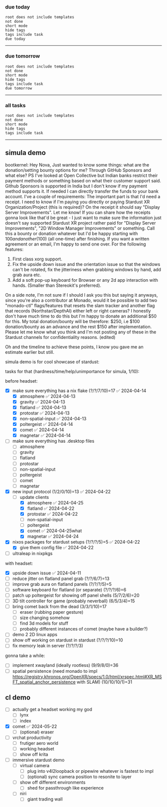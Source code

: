 ### due today
```tasks
root does not include templates
not done
short mode
hide tags
tags include task
due today
```

---

### due tomorrow
```tasks
root does not include templates
not done
short mode
hide tags
tags include task
due tomorrow
```

---

### all tasks
```tasks
root does not include templates
not done
short mode
hide tags
tags include task
```

---
## simula demo
bootkernel:
Hey Nova, Just wanted to know some things: what are the donation/setting bounty options for me? Through GitHub Sponsors and what else? PS I've looked at Open Collective but Indian banks restrict their payment methods or something based on what their customer support said. Github Sponsors is supported in India but I don't know if my payment method supports it. If needed I can directly transfer the funds to your bank account. I've a couple of requirements: The important part is that I'd need a receipt. I need to know if I'm paying you directly or paying Stardust XR Organization/Project (this is required)? On the receipt it should say "Display Server Improvements". Let me know! If you can share how the receipts gonna look like that'd be great - I just want to make sure the information just doesn't say supported Stardust XR project rather paid for "Display Server Improvements", "2D Window Manager Improvements" or something. Call this a bounty or donation whatever but I'd be happy starting with $100 and another ($100) (all one-time) after finishing. If you want a written agreement or an email, I'm happy to send one over. For the following features:
1. First class xorg support.
 2. Fix the upside down issue and the orientation issue so that the windows can't be rotated, fix the jitteriness when grabbing windows by hand, add grab aura etc.
3. Add a soft pop-up keyboard for Browser or any 2d app interaction with hands. (Smaller than Stereokit's preferred).
  
On a side note, I'm not sure if I should I ask you this but saying it anyways, since you're also a contributor at Monado, would it be possible to add two "monado-ctl" flags/features that resets the slam tracker and another flag that records (Northstar/DepthAI) either left or right cameras? I honestly don't have much time to do this but I'm happy to donate an additional $50 for this. My total donation/bounty will be therefore: $250, i.e $100 donation/bounty as an advance and the rest $150 after implementation. Please let me know what you think and I'm not posting any of these in the Stardust channels for confidentiality reasons. (edited)
   
Oh and the timeline to achieve these points, I know you gave me an estimate earlier but still.

simula demo is for cool showcase of stardust:

tasks for that (hardness/time/help/unimportance for simula, 1/10):

before headset:
- [x] make sure everything has a nix flake (?/?/7/10)=17 ✅ 2024-04-14
	- [x] atmosphere ✅ 2024-04-13
	- [x] gravity ✅ 2024-04-13
	- [x] flatland ✅ 2024-04-13
	- [x] protostar ✅ 2024-04-13
	- [x] non-spatial-input ✅ 2024-04-13
	- [x] poltergeist ✅ 2024-04-14
	- [x] comet ✅ 2024-04-14
	- [x] magnetar ✅ 2024-04-14
- [ ] make sure everything has .desktop files
	- [ ] atmosphere
	- [ ] gravity
	- [ ] flatland
	- [ ] protostar
	- [ ] non-spatial-input
	- [ ] poltergeist
	- [ ] comet
	- [ ] magnetar
- [x] new input protocol (1/2/0/10)=13 ✅ 2024-04-22
	- [ ] update clients
		- [x] atmosphere ✅ 2024-04-25
		- [x] flatland ✅ 2024-04-22
		- [x] protostar ✅ 2024-04-22
		- [ ] non-spatial-input
		- [ ] poltergeist
		- [x] comet ✅ 2024-04-25what
		- [x] magnetar ✅ 2024-04-24
- [x] nixos packages for stardust setups (?/?/?/5)=5 ✅ 2024-04-22
	- [x] give them config file ✅ 2024-04-22
- [ ] ultraleap in nixpkgs

with headset:
- [x] upside down issue ✅ 2024-04-11
- [ ] reduce jitter on flatland panel grab (?/?/6/7)=13
- [ ] improve grab aura on flatland panels (?/?/?/5)=5
- [ ] software keyboard for flatland (or separate) (?/?/?/6)=6
- [ ] patch up poltergeist for showing off panel shells (5/7/2/6)=20
- [ ] 3D tilt controller for game (probably neverball) (6/5/3/4)=15
- [ ] bring comet back from the dead (3/3/1/10)=17
	- [ ] eraser (rubbing paper gesture)
	- [ ] size changing somehow
	- [ ] find 3d models for stuff
	- [ ] probably different instances of comet (maybe have a builder?)
- [ ] demo 2 2D linux apps
- [ ] show off working on stardust in stardust (?/?/?/10)=10
- [ ] fix memory leak in server (?/?/?/3)

gonna take a while:
- [ ] implement xwayland (ideally rootless) (9/9/8/0)=36
- [ ] spatial persistence (need monado to impl https://registry.khronos.org/OpenXR/specs/1.0/html/xrspec.html#XR_MSFT_spatial_anchor_persistence with SLAM) (10/10/10/1)=31

## cl demo
- [ ] actually get a headset working my god
	- [ ] lynx
	- [ ] index
- [x] comet ✅ 2024-05-22
	- [ ] (optional) eraser
- [ ] vrchat productivity
	- [ ] frutiger aero world
	- [ ] working headset
	- [ ] show off krita
- [ ] immersive stardust demo
	- [ ] virtual camera
		- [ ] plug into v4l2loopback or pipewire whatever is fastest to impl
		- [ ] (optional) sync camera position to resonite to layer 
	- [ ] show off different environments
		- [ ] shed for passthrough like experience
	- [ ] niri
		- [ ] giant trading wall